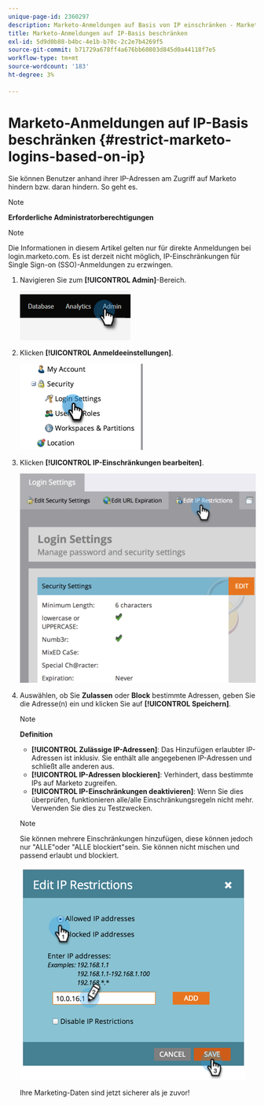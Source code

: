 ```yaml
---
unique-page-id: 2360297
description: Marketo-Anmeldungen auf Basis von IP einschränken - Marketo-Dokumente - Produktdokumentation
title: Marketo-Anmeldungen auf IP-Basis beschränken
exl-id: 5d9d0b88-b4bc-4e1b-b70c-2c2e7b4269f5
source-git-commit: b71729a678ff4a676bb60803d845d0a44118f7e5
workflow-type: tm+mt
source-wordcount: '183'
ht-degree: 3%

---
```


# Marketo-Anmeldungen auf IP-Basis beschränken {#restrict-marketo-logins-based-on-ip}

Sie können Benutzer anhand ihrer IP-Adressen am Zugriff auf Marketo hindern bzw. daran hindern. So geht es.

>[!NOTE]
>
>**Erforderliche Administratorberechtigungen**

>[!NOTE]
>
>Die Informationen in diesem Artikel gelten nur für direkte Anmeldungen bei login.marketo.com. Es ist derzeit nicht möglich, IP-Einschränkungen für Single Sign-on (SSO)-Anmeldungen zu erzwingen.

1. Navigieren Sie zum **[!UICONTROL Admin]**-Bereich.

   ![](assets/restrict-marketo-logins-based-on-ip-1.png)

1. Klicken **[!UICONTROL Anmeldeeinstellungen]**.

   ![](assets/restrict-marketo-logins-based-on-ip-2.png)

1. Klicken **[!UICONTROL IP-Einschränkungen bearbeiten]**.

   ![](assets/restrict-marketo-logins-based-on-ip-3.png)

1. Auswählen, ob Sie **Zulassen** oder **Block** bestimmte Adressen, geben Sie die Adresse(n) ein und klicken Sie auf **[!UICONTROL Speichern]**.

   >[!NOTE]
   >
   >**Definition**
   >
   >* **[!UICONTROL Zulässige IP-Adressen]**: Das Hinzufügen erlaubter IP-Adressen ist inklusiv. Sie enthält alle angegebenen IP-Adressen und schließt alle anderen aus.
   >* **[!UICONTROL IP-Adressen blockieren]**: Verhindert, dass bestimmte IPs auf Marketo zugreifen.
   >* **[!UICONTROL IP-Einschränkungen deaktivieren]**: Wenn Sie dies überprüfen, funktionieren alle/alle Einschränkungsregeln nicht mehr. Verwenden Sie dies zu Testzwecken.

   >[!NOTE]
   >
   >Sie können mehrere Einschränkungen hinzufügen, diese können jedoch nur &quot;ALLE&quot;oder &quot;ALLE blockiert&quot;sein. Sie können nicht mischen und passend erlaubt und blockiert.

   ![](assets/restrict-marketo-logins-based-on-ip-4.png)

   Ihre Marketing-Daten sind jetzt sicherer als je zuvor!
